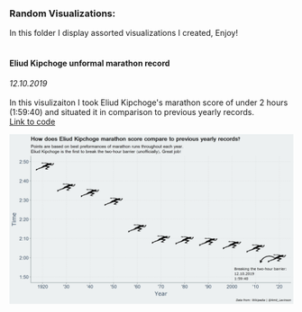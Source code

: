 ### Random Visualizations:

In this folder I display assorted visualizations I created, Enjoy!  
</br>


#### **Eliud Kipchoge unformal marathon record**
*12.10.2019*  
</br>
In this visulizaiton I took Eliud Kipchoge's marathon score of under 2 hours (1:59:40) and situated it in comparison to previous yearly records.  
[Link to code](https://github.com/AmitLevinson/Random_Visualizations/blob/master/Marathon_Records/marathon_runs.R)
</br>

<img src="Marathon_Records/marathon_runs.png" width="750">
